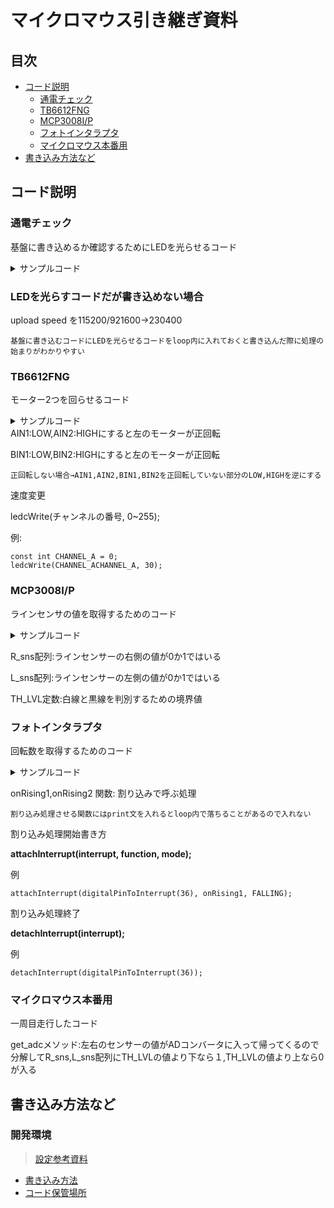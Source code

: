 # マイクロマウス引き継ぎ資料
## 目次
- [コード説明](#コード説明)
  - [通電チェック](#通電チェック)
  - [TB6612FNG](#TB6612FNG)
  - [MCP3008I/P](#MCP3008I/P)
  - [フォトインタラプタ](#フォトインタラプタ)
  - [マイクロマウス本番用](#マイクロマウス本番用)
- [書き込み方法など](#書き込み方法など)

## コード説明
### 通電チェック
基盤に書き込めるか確認するためにLEDを光らせるコード
<details><summary> サンプルコード </summary>

```arduino=
/**
 * @file MouseElectricityCheck.ino
 * @brief 基盤の通電チェック
 * @author ota koki
 * @date 2022/12/8
 */
// LED用の番号
#define LED 25
void setup()
{
  // LEDピンの出力設定
  pinMode(LED, OUTPUT);
  // シリアル通信のデータ転送レートをbps(baud)で指定します
  Serial.begin(115200);
}
void loop()
{
  /**
   * digitalWrite(PIN,value)
   * 　@param PIN番号
   * 　@param HIGH or LOW
   * 　@return なし
   */
  digitalWrite(LED, HIGH);
  Serial.println("HIGH");
  delay(100);
  Serial.println("LOW");
  digitalWrite(LED, LOW);
  delay(300);
}
```
</details>

### LEDを光らすコードだが書き込めない場合

upload speed を115200/921600→230400

`基盤に書き込むコードにLEDを光らせるコードをloop内に入れておくと書き込んだ際に処理の始まりがわかりやすい`

### TB6612FNG

モーター2つを回らせるコード

<details><summary> サンプルコード</summary>


```arduino
/**
   @file TB6612FNG.ino
   @brief モーターが動くかチェック
   @author ota koki
   @date 2022/12/13
   変更日
    2023/1/26 by ota koki
     モーターが回るか確認した
    2022/12/26 by fujihara
      OTA処理を追加
        ①#include <ArduinoOTA.h>
        ②setup()でArduinoOTA.begin();
        ③loop()で毎回ArduinoOTA.handle();
    2022/12/15
      初版
*/
// LED用の番号
#define LED 25
const int CHANNEL_A = 0;
const int CHANNEL_B = 1;
const int LEDC_TIMER_BIT = 8;
const int LEDC_BASE_FREQ = 490;
const int motorA[3] = {32, 33, 14}; // AIN1, AIN2, PWMA
const int motorB[3] = {16, 17, 12}; // BIN1, BIN2, PWMB
void setup(){
  Serial.begin(115200);
  // LEDピンの出力設定
  pinMode(LED, OUTPUT);
  for (int i = 0; i < 3; i++)
  {
    pinMode(motorA[i], OUTPUT);
    pinMode(motorB[i], OUTPUT);
  }
  ledcSetup(CHANNEL_A, LEDC_BASE_FREQ, LEDC_TIMER_BIT);
  ledcSetup(CHANNEL_B, LEDC_BASE_FREQ, LEDC_TIMER_BIT);
  ledcAttachPin(motorA[2], CHANNEL_A);
  ledcAttachPin(motorB[2], CHANNEL_B);
}
void loop(){
  Serial.println("正回転します。");
  delay(100);
  // モーターを止める
  for (int i = 0; i < 2; i++)
  {
    digitalWrite(motorA[i], HIGH);
    digitalWrite(motorB[i], HIGH);
  }
  digitalWrite(LED, HIGH);
  delay(1000);
  digitalWrite(LED, LOW);
  // 左モータ（CCW，時計回り）
  digitalWrite(motorA[1], HIGH);
  digitalWrite(motorA[0], LOW);
  ledcWrite(CHANNEL_A, 100);
  // 右モータ（CW，時計回り）
  digitalWrite(motorB[1], LOW);
  digitalWrite(motorB[0], HIGH);
  ledcWrite(CHANNEL_B, 100);
  delay(1000);
  digitalWrite(LED, HIGH);
  // 左モータ（CCW，時計回り）
  digitalWrite(motorA[1], HIGH);
  digitalWrite(motorA[0], LOW);
  ledcWrite(CHANNEL_A, 150);
  // 右モータ（CW，時計回り）
  digitalWrite(motorB[1], LOW);
  digitalWrite(motorB[0], HIGH);
  ledcWrite(CHANNEL_B, 150);
  delay(1000);
  digitalWrite(LED, LOW);
  // 左モータ（CCW，時計回り）
  digitalWrite(motorA[1], HIGH);
  digitalWrite(motorA[0], LOW);
  ledcWrite(CHANNEL_A, 200);
  // 右モータ（CW，時計回り）
  digitalWrite(motorB[1], LOW);
  digitalWrite(motorB[0], HIGH);
  ledcWrite(CHANNEL_B, 200);
  digitalWrite(motorA[1], HIGH);
  digitalWrite(motorA[0], LOW);
  ledcWrite(CHANNEL_A, 250);
  // 右モータ（CW，時計回り）
  digitalWrite(motorB[1], LOW);
  digitalWrite(motorB[0], HIGH);
  ledcWrite(CHANNEL_B, 250);
  delay(1000);
  digitalWrite(LED, HIGH);
}
```
</details>
AIN1:LOW,AIN2:HIGHにすると左のモーターが正回転

BIN1:LOW,BIN2:HIGHにすると左のモーターが正回転


`正回転しない場合→AIN1,AIN2,BIN1,BIN2を正回転していない部分のLOW,HIGHを逆にする`

速度変更

ledcWrite(チャンネルの番号, 0~255);

例:

``` arduino=
const int CHANNEL_A = 0;
ledcWrite(CHANNEL_ACHANNEL_A, 30);
```

### MCP3008I/P

ラインセンサの値を取得するためのコード
<details><summary> サンプルコード</summary>

```arduino
/**
 * @file MCP3008.ino
 * @author otakoki
 * @brief マイクロマウスのラインセンサの値取得コード
 * @version 0.1
 * @date 2022-12-21
 *
 * @copyright Copyright (c) 2022
 *
 */
// SPIを使うため宣言
#include <SPI.h>
// cs1の設定
#define slaveSelectPin0 5
// cs2の設定
#define slaveSelectPin1 13
// 白か黒の判定するための基準値
#define TH_LVL 250
// cs1,2のチャンネルの値をアナログ値で格納
int analogData[16];
// cs1の値をデジタルで格納
int R_sns[6];
// cs1の前のデータを格納
int R_sns_old[6];
// cs2の値をデジタルで格納
int L_sns[6];
// cs2の前のデータを格納
int L_sns_old[6];
void setup()
{
  Serial.begin(115200);                // シリアル通信開始
  pinMode(slaveSelectPin0, OUTPUT);    // SS(5)を出力に設定
  pinMode(slaveSelectPin1, OUTPUT);    // ss(13)を出力に設定
  SPI.setBitOrder(MSBFIRST);           // 最上位ビットから取得
  SPI.setClockDivider(SPI_CLOCK_DIV2); // クロック分周設定
  SPI.setDataMode(SPI_MODE0);          // SPI_MODE0(アイドル時のクロックがLow、立ち上がりでサンプリング)
  SPI.begin();                         // SPI通信開始
}
void loop()
{
  // ADコンバータの値呼び出し関数
  get_adc();
  // cs1の値を表示
  Serial.print("R_sns:[");
  for (int r = 0; r < 6; r++)
  {
    Serial.printf("%d , ", R_sns[r]);
  }
  Serial.println("]");
  // cs2の値を表示
  Serial.print("L_sns:[");
  for (int l = 0; l < 6; l++)
  {
    Serial.printf("%d , ", L_sns[l]);
  }
  Serial.println("]");
  delay(1);
}
/**
 * @brief ADコンバータの値取得
 */
void get_adc()
{
  // ADコンバータの使用しているチャンネル数繰り返し
  for (int ch = 0; ch < 6; ch++)
  {
    byte data[4] = {0, 0, 0, 0}; // SPI通信用変数
    //------[ ADC0のデータを取得する ]------
    digitalWrite(slaveSelectPin0, LOW);       // CS1をLOWに設定
    SPI.transfer(0x01);                       // ①スタートビット送信
    data[0] = SPI.transfer((ch << 4) | 0x80); // ②Single-ended チャンネル選択,ADC0のbit9,8取得
    data[1] = SPI.transfer(0);                // ③ADC0のbit7～0取得
    digitalWrite(slaveSelectPin0, HIGH);      // CS1 HIGH
    // ------[ ADC1のデータを取得する ]------
    digitalWrite(slaveSelectPin1, LOW);       // CS2 LOW
    SPI.transfer(0x01);                       // ①スタートビット送信
    data[2] = SPI.transfer((ch << 4) | 0x80); // ②Single-ended チャンネル選択,ADC0のbit9,8取得
    data[3] = SPI.transfer(0);                // ③ADC1のbit7～0取得
    digitalWrite(slaveSelectPin1, HIGH);      // CS2 HIGH
    analogData[0] = ((data[0] & 0x03) << 8) | data[1]; // ADC0
    analogData[1] = ((data[2] & 0x03) << 8) | data[3]; // ADC1
    if ((int)analogData[0] <= TH_LVL)
    {
      /* code */
      R_sns[ch] = (int)1;
    }
    else if ((int)analogData[0] > TH_LVL)
    {
      if (ch == 0 && (int)analogData[0] <= 300)
      {
        R_sns[ch] = (int)1;
      }
      R_sns[ch] = (int)0;
    }
    if ((int)analogData[1] <= TH_LVL)
    {
      /* code */
      L_sns[ch] = (int)1;
    }
    else if ((int)analogData[1] > TH_LVL)
    {
      L_sns[ch] = (int)0;
    }
  }
}
```
</details>

R_sns配列:ラインセンサーの右側の値が0か1ではいる

L_sns配列:ラインセンサーの左側の値が0か1ではいる

TH_LVL定数:白線と黒線を判別するための境界値

### フォトインタラプタ

回転数を取得するためのコード

<details><summary> サンプルコード</summary>


```arduino
 #include "driver/pcnt.h"
int16_t count = 0;               // カウント数
unsigned long pulseCounter = 0;  // 割り込み処理
unsigned long pulseCounter2 = 0; // 割り込み処理
// 割り込み処理(34番PIN)
void onRising1()
{
  ++pulseCounter;
}
// 割り込み処理(35番PIN)
void onRising2()
{
  ++pulseCounter2;
}
void setup()
{
  Serial.begin(115200);
  // PIN番号の設定
  pinMode(36, INPUT);
  pinMode(39, INPUT);
}
void loop()
{
  // 割り込み処理としてonRisin1を呼ぶ
  attachInterrupt(digitalPinToInterrupt(36), onRising1, FALLING);
  // 割り込み処理としてonRisin2を呼ぶ
  attachInterrupt(digitalPinToInterrupt(39), onRising2, FALLING);
  Serial.println("カウンター数:" + String(pulseCounter));
  Serial.println("カウンター数2:" + String(pulseCounter2));
  delay(100);
}
```
</details>

onRising1,onRising2 関数: 割り込みで呼ぶ処理

`割り込み処理させる関数にはprint文を入れるとloop内で落ちることがあるので入れない`

割り込み処理開始書き方

**attachInterrupt(interrupt, function, mode);**

例


`attachInterrupt(digitalPinToInterrupt(36), onRising1, FALLING);`

割り込み処理終了

**detachInterrupt(interrupt);**

例

`detachInterrupt(digitalPinToInterrupt(36));`

### マイクロマウス本番用

一周目走行したコード

get_adcメソッド:左右のセンサーの値がADコンバータに入って帰ってくるので分解してR_sns,L_sns配列にTH_LVLの値より下なら１,TH_LVLの値より上なら0が入る

## 書き込み方法など
### 開発環境
> [設定参考資料](https://www.indoorcorgielec.com/resources/arduinoide%E8%A8%AD%E5%AE%9A/arduino-ide%E3%81%AE%E3%82%A4%E3%83%B3%E3%82%B9%E3%83%88%E3%83%BC%E3%83%AB%E3%81%A8%E8%A8%AD%E5%AE%9A/)
    
* [書き込み方法](https://hackmd.io/@otakoki/HyJv4ck6o)
* [コード保管場所](https://github.com/otakouki/Micromouse)